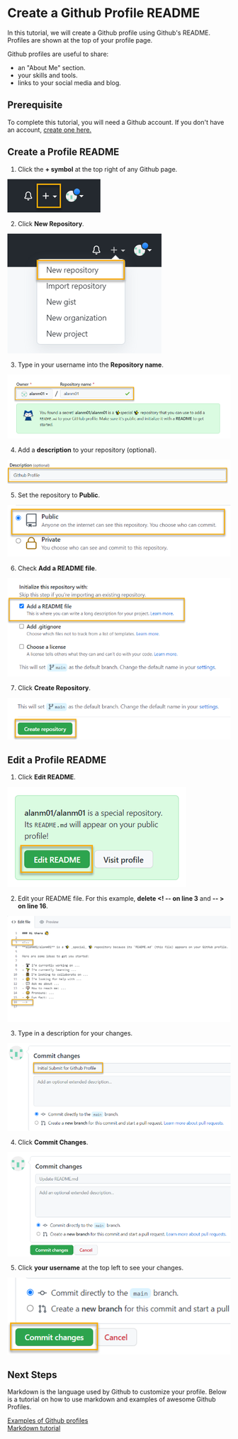 # Create a Github Profile README

In this tutorial, we will create a Github profile using Github's README. Profiles are shown at the top of your profile page.

Github profiles are useful to share:

* an "About Me" section.
* your skills and tools.
* links to your social media and blog.

## Prerequisite

To complete this tutorial, you will need a Github account. If you don't have an account, [create one here.](https://github.com/)

## Create a Profile README
1. Click the **+ symbol** at the top right of any Github page.  

![Step 01](https://raw.githubusercontent.com/alanm01/Tech-Writing-Workshop/main/Github%20Profile/Github%20Profile%20-%20Step%2001.png)

2. Click **New Repository**.  

![Step 02](https://raw.githubusercontent.com/alanm01/Tech-Writing-Workshop/main/Github%20Profile/Github%20Profile%20-%20Step%2002.png)

3. Type in your username into the **Repository name**.

![Step 03](https://raw.githubusercontent.com/alanm01/Tech-Writing-Workshop/main/Github%20Profile/Github%20Profile%20-%20Step%2003.png)

4. Add a **description** to your repository (optional).

![Step 04](https://raw.githubusercontent.com/alanm01/Tech-Writing-Workshop/main/Github%20Profile/Github%20Profile%20-%20Step%2004.png)

5. Set the repository to **Public**.

![Step 05](https://raw.githubusercontent.com/alanm01/Tech-Writing-Workshop/main/Github%20Profile/Github%20Profile%20-%20Step%2005.png)

6. Check **Add a README file**.

![Step 06](https://raw.githubusercontent.com/alanm01/Tech-Writing-Workshop/main/Github%20Profile/Github%20Profile%20-%20Step%2006.png)

7. Click **Create Repository**.

![Step 07](https://raw.githubusercontent.com/alanm01/Tech-Writing-Workshop/main/Github%20Profile/Github%20Profile%20-%20Step%2007.png)


## Edit a Profile README
1. Click **Edit README**.

![Step 07](https://raw.githubusercontent.com/alanm01/Tech-Writing-Workshop/main/Github%20Profile/Github%20Profile%20-%20Step%2008.png)

2. Edit your README file. For this example, **delete <! -- on line 3** and **-- > on line 16**.

![Step 07](https://raw.githubusercontent.com/alanm01/Tech-Writing-Workshop/main/Github%20Profile/Github%20Profile%20-%20Step%2009.png)

3. Type in a description for your changes.

![Step 07](https://raw.githubusercontent.com/alanm01/Tech-Writing-Workshop/main/Github%20Profile/Github%20Profile%20-%20Step%2013.png)

4. Click **Commit Changes**.

![Step 07](https://raw.githubusercontent.com/alanm01/Tech-Writing-Workshop/main/Github%20Profile/Github%20Profile%20-%20Step%2010.png)

5. Click **your username** at the top left to see your changes.

![Step 07](https://raw.githubusercontent.com/alanm01/Tech-Writing-Workshop/main/Github%20Profile/Github%20Profile%20-%20Step%2011.png)

## Next Steps
Markdown is the language used by Github to customize your profile. Below is a tutorial on how to use markdown and examples of awesome Github Profiles.  

[Examples of Github profiles](https://github.com/abhisheknaiidu/awesome-github-profile-readme)  
[Markdown tutorial](https://www.markdowntutorial.com/)
